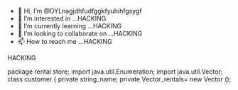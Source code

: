 - 👋 Hi, I’m @DYLnagjdhfudfggkfyuhihfgsygf
- 👀 I’m interested in ...HACKING
- 🌱 I’m currently learning ...HACKING
- 💞️ I’m looking to collaborate on ...HACKING
- 📫 How to reach me ...HACKING

<!---
DYLnagjdhfudfggkfyuhihfgsygf/DYLnagjdhfudfggkfyuhihfgsygf is a ✨ special ✨ repository because its `README.md` (this file) appears on your GitHub profile.
You can click the Preview link to take a look at your changes.
--->HACKING
package rental store;
import java.util.Enumeration;
import java.util.Vector;
class customer {
private string_name;
private Vector<Rental>_rentals= new Vector <Rental>();
